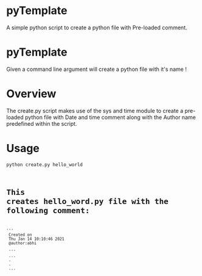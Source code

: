 # pyTemplate
A simple python script to create a python file with Pre-loaded comment.


pyTemplate
=============

Given a command line argument will create a python file with it's name !


Overview
========

The create.py script makes use of the sys and time module to create a pre-loaded python file with Date and time comment along with the Author name predefined within the script.


Usage
========

<code>python create.py hello_world<code/>

# This creates hello_word.py file with the following comment:<br/>
'''<br/>
Created on <br/>
Thu Jan 14 10:10:46 2021 <br/>
@author:abhi <br/>
''' <br/>
...<br/>
.<br/>
.<br/>
...<br/>
